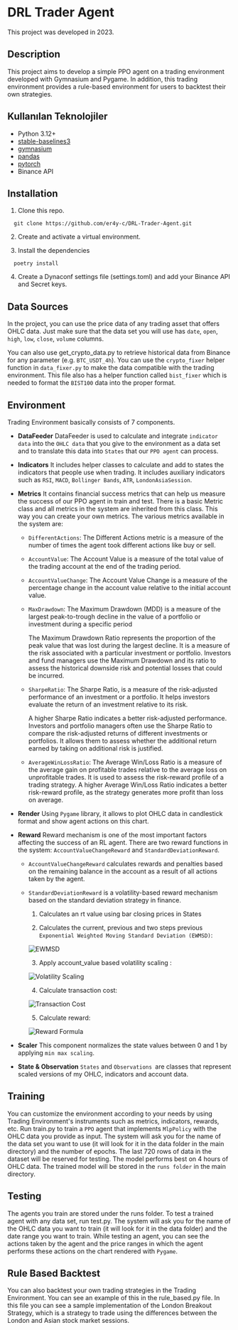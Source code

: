 # DRL Trader Agent
This project was developed in 2023.

## Description
This project aims to develop a simple PPO agent on a trading environment developed with Gymnasium and Pygame. In addition, this trading environment provides a rule-based environment for users to backtest their own strategies.

## Kullanılan Teknolojiler

- Python 3.12+
- [stable-baselines3](https://stable-baselines3.readthedocs.io/)
- [gymnasium](https://gymnasium.farama.org/)
- [pandas](https://pandas.pydata.org/)
- [pytorch](https://pytorch.org/)
- Binance API

## Installation

1. Clone this repo.
  ```command
    git clone https://github.com/er4y-c/DRL-Trader-Agent.git
  ```

2. Create and activate a virtual environment.

3. Install the dependencies

  ```command
    poetry install
  ```

4. Create a Dynaconf settings file (settings.toml) and add your Binance API and Secret keys.

## Data Sources

In the project, you can use the price data of any trading asset that offers OHLC data. Just make sure that the data set you will use has `date`, `open`, `high`, `low`, `close`, `volume` columns.

You can also use get_crypto_data.py to retrieve historical data from Binance for any parameter (e.g. `BTC_USDT_4h`). You can use the `crypto_fixer` helper function in `data_fixer.py` to make the data compatible with the trading environment. This file also has a helper function called `bist_fixer` which is needed to format the `BIST100` data into the proper format.

## Environment

Trading Environment basically consists of 7 components.

- **DataFeeder**
  DataFeeder is used to calculate and integrate `indicator data` into the `OHLC data` that you give to the environment as a data set and to translate this data into `States` that our `PPO agent` can process. 

- **Indicators**
  It includes helper classes to calculate and add to states the indicators that people use when trading. It includes auxiliary indicators such as `RSI`, `MACD`, `Bollinger Bands`, `ATR`, `LondonAsiaSession`.

- **Metrics**
  It contains financial success metrics that can help us measure the success of our PPO agent in train and test. There is a basic Metric class and all metrics in the system are inherited from this class. This way you can create your own metrics. The various metrics available in the system are:

  - `DifferentActions`: The Different Actions metric is a measure of the number of times the agent took different actions like buy or sell.

  - `AccountValue`: The Account Value is a measure of the total value of the trading account at the end of the trading period.

  - `AccountValueChange`: The Account Value Change is a measure of the percentage change in the account value relative to the initial account value.

  - `MaxDrawdown`: The Maximum Drawdown (MDD) is a measure of the largest peak-to-trough decline in the 
    value of a portfolio or investment during a specific period

    The Maximum Drawdown Ratio represents the proportion of the peak value that was lost during 
    the largest decline. It is a measure of the risk associated with a particular investment or 
    portfolio. Investors and fund managers use the Maximum Drawdown and its ratio to assess the 
    historical downside risk and potential losses that could be incurred.

  - `SharpeRatio`: The Sharpe Ratio, is a measure of the risk-adjusted performance of an investment or a portfolio. 
    It helps investors evaluate the return of an investment relative to its risk.

    A higher Sharpe Ratio indicates a better risk-adjusted performance. Investors and portfolio managers 
    often use the Sharpe Ratio to compare the risk-adjusted returns of different investments or portfolios. 
    It allows them to assess whether the additional return earned by taking on additional risk is justified.
  
  - `AverageWinLossRatio`: The Average Win/Loss Ratio is a measure of the average gain on profitable trades
    relative to the average loss on unprofitable trades. It is used to assess the risk-reward
    profile of a trading strategy. A higher Average Win/Loss Ratio indicates a better risk-reward
    profile, as the strategy generates more profit than loss on average.

- **Render**
  Using `Pygame` library, it allows to plot OHLC data in candlestick format and show agent actions on this chart.

- **Reward**
  Reward mechanism is one of the most important factors affecting the success of an RL agent. There are two reward functions in the system: `AccountValueChangeReward` and `StandardDeviationReward`.

  - `AccountValueChangeReward` calculates rewards and penalties based on the remaining balance in the account as a result of all actions taken by the agent.

  - `StandardDeviationReward` is a volatility-based reward mechanism based on the standard deviation strategy in finance.

    1. Calculates an rt value using bar closing prices in States

    2. Calculates the current, previous and two steps previous `Exponential Weighted Moving Standard Deviation (EWMSD)`:

      ![EWMSD](https://latex.codecogs.com/png.latex?\sigma_t=\sqrt{0.9\cdot\sigma_{t-1}^2+0.1\cdot\text{std}(r_t)^2})
    
    3. Apply account_value based volatility scaling :

      ![Volatility Scaling](https://latex.codecogs.com/png.latex?\frac{\sigma_{\text{tgt}}}{\sigma_{t-1}}\times\frac{A_{t-1}}{A_{t-2}})

    4. Calculate transaction cost:

      ![Transaction Cost](https://latex.codecogs.com/png.latex?\text{transaction\_cost}=\text{bp}\times\text{latest\_close\_price})
    
    5. Calculate reward:

      ![Reward Formula](https://latex.codecogs.com/png.latex?\text{reward}=\mu\times\text{volatility\_scaling}\times(r_t-\text{transaction\_cost}))

- **Scaler**
  This component normalizes the state values between 0 and 1 by applying `min max scaling`.
  
- **State & Observation**
  `States` and `Observations `are classes that represent scaled versions of my OHLC, indicators and account data.

## Training

You can customize the environment according to your needs by using Trading Environment's instruments such as metrics, indicators, rewards, etc. Run train.py to train a `PPO` agent that implements `MlpPolicy` with the OHLC data you provide as input. The system will ask you for the name of the data set you want to use (it will look for it in the data folder in the main directory) and the number of epochs. The last 720 rows of data in the dataset will be reserved for testing. The model performs best on 4 hours of OHLC data. The trained model will be stored in the `runs folder` in the main directory.

## Testing

The agents you train are stored under the runs folder. To test a trained agent with any data set, run test.py. The system will ask you for the name of the OHLC data you want to train (it will look for it in the data folder) and the date range you want to train. While testing an agent, you can see the actions taken by the agent and the price ranges in which the agent performs these actions on the chart rendered with `Pygame`.

## Rule Based Backtest

You can also backtest your own trading strategies in the Trading Environment. You can see an example of this in the rule_based.py file. In this file you can see a sample implementation of the London Breakout Strategy, which is a strategy to trade using the differences between the London and Asian stock market sessions.